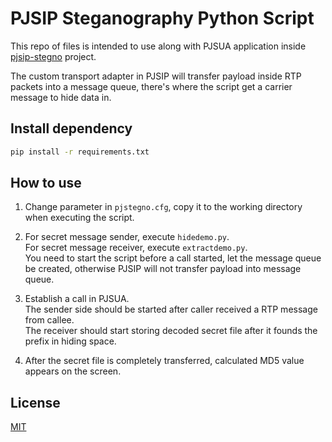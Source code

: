 ﻿# PJSIP Steganography Python Script

This repo of files is intended to use along with PJSUA application inside [pjsip-stegno](https://github.com/jiazheng0609/pjsip-stegno) project.
  
The custom transport adapter in PJSIP will transfer payload inside RTP packets into a message queue, there's where the script get a carrier message to hide data in.


## Install dependency

```sh
pip install -r requirements.txt
``` 

## How to use

1. Change parameter in `pjstegno.cfg`, copy it to the working directory when executing the script.

2. For secret message sender, execute `hidedemo.py`.  
   For secret message receiver, execute `extractdemo.py`.  
   You need to start the script before a call started, let the message queue be created, otherwise PJSIP will not transfer payload into message queue.

3. Establish a call in PJSUA.  
  The sender side should be started after caller received a RTP message from callee.  
  The receiver should start storing decoded secret file after it founds the prefix in hiding space.  

4. After the secret file is completely transferred, calculated MD5 value appears on the screen.


## License

[MIT](LICENSE.md)
